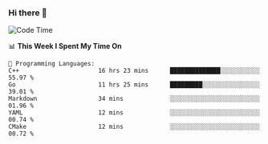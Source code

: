 ### Hi there 👋

<!--
**CrazyCollin/crazycollin** is a ✨ _special_ ✨ repository because its `README.md` (this file) appears on your GitHub profile.

Here are some ideas to get you started:

- 🔭 I’m currently working on ...
- 🌱 I’m currently learning ...
- 👯 I’m looking to collaborate on ...
- 🤔 I’m looking for help with ...
- 💬 Ask me about ...
- 📫 How to reach me: ...
- 😄 Pronouns: ...
- ⚡ Fun fact: ...
-->

<!--START_SECTION:waka-->
![Code Time](http://img.shields.io/badge/Code%20Time-288%20hrs%2015%20mins-blue)

📊 **This Week I Spent My Time On** 

```text
💬 Programming Languages: 
C++                      16 hrs 23 mins      ██████████████░░░░░░░░░░░   55.97 % 
Go                       11 hrs 25 mins      █████████░░░░░░░░░░░░░░░░   39.01 % 
Markdown                 34 mins             ░░░░░░░░░░░░░░░░░░░░░░░░░   01.96 % 
YAML                     12 mins             ░░░░░░░░░░░░░░░░░░░░░░░░░   00.74 % 
CMake                    12 mins             ░░░░░░░░░░░░░░░░░░░░░░░░░   00.72 % 

```


<!--END_SECTION:waka-->
